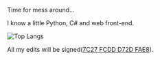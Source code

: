 Time for mess around...

I know a little Python, C# and web front-end.

![Top Langs](https://github-readme-stats.vercel.app/api/top-langs/?username=ZhaoFJx&layout=compact)

All my edits will be signed([7C27 FCDD D72D FAE8](https://github.com/ZhaoFJx/ZhaoFJx/blob/main/ZhaoFJx%20–%20Public.asc)).
